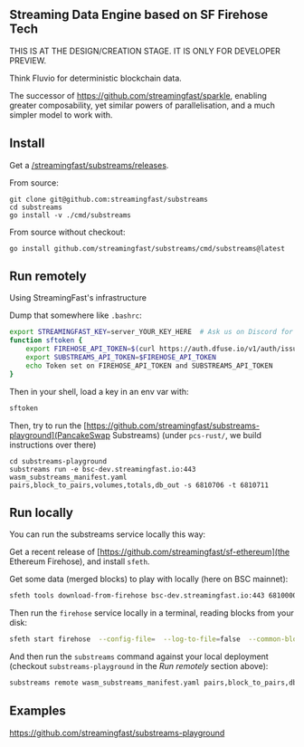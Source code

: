 Streaming Data Engine based on SF Firehose Tech
-----------------------------------------------

THIS IS AT THE DESIGN/CREATION STAGE. IT IS ONLY FOR DEVELOPER PREVIEW.

Think Fluvio for deterministic blockchain data.

The successor of https://github.com/streamingfast/sparkle, enabling greater composability, yet similar powers of parallelisation, and a much simpler model to work with.



Install
-------

Get a [/streamingfast/substreams/releases](release).

From source:

```
git clone git@github.com:streamingfast/substreams
cd substreams
go install -v ./cmd/substreams
```

From source without checkout:

```
go install github.com/streamingfast/substreams/cmd/substreams@latest
```


Run remotely
------------

Using StreamingFast's infrastructure


Dump that somewhere like `.bashrc`:
```bash
export STREAMINGFAST_KEY=server_YOUR_KEY_HERE  # Ask us on Discord for a key
function sftoken {
    export FIREHOSE_API_TOKEN=$(curl https://auth.dfuse.io/v1/auth/issue -s --data-binary '{"api_key":"'$STREAMINGFAST_KEY'"}' | jq -r .token)
	export SUBSTREAMS_API_TOKEN=$FIREHOSE_API_TOKEN
    echo Token set on FIREHOSE_API_TOKEN and SUBSTREAMS_API_TOKEN
}
```

Then in your shell, load a key in an env var with:

```bash
sftoken
```

Then, try to run the [https://github.com/streamingfast/substreams-playground](PancakeSwap Substreams) (under `pcs-rust/`, we build instructions over there)

```
cd substreams-playground
substreams run -e bsc-dev.streamingfast.io:443 wasm_substreams_manifest.yaml pairs,block_to_pairs,volumes,totals,db_out -s 6810706 -t 6810711

```


Run locally
-----------

You can run the substreams service locally this way:

Get a recent release of [https://github.com/streamingfast/sf-ethereum](the Ethereum Firehose), and install `sfeth`.

Get some data (merged blocks) to play with locally (here on BSC mainnet):

```bash
sfeth tools download-from-firehose bsc-dev.streamingfast.io:443 6810000 6820000 ./localdata
```

Then run the `firehose` service locally in a terminal, reading blocks from your disk:

```bash
sfeth start firehose  --config-file=  --log-to-file=false  --common-blockstream-addr=  --common-blocks-store-url=./localdata --firehose-grpc-listen-addr=:9000* --substreams-enabled --substreams-rpc-endpoint=https://URL.POINTING.TO.A.BSC.ARCHIVE.NODE/if-you/want-to-use/eth_call/within/substreams
```

And then run the `substreams` command against your local deployment (checkout `substreams-playground` in the _Run remotely_ section above):

```bash
substreams remote wasm_substreams_manifest.yaml pairs,block_to_pairs,db_out,volumes,totals -e localhost:9000 -k -s 6810706 -t 6810711
```

Examples
--------

https://github.com/streamingfast/substreams-playground
